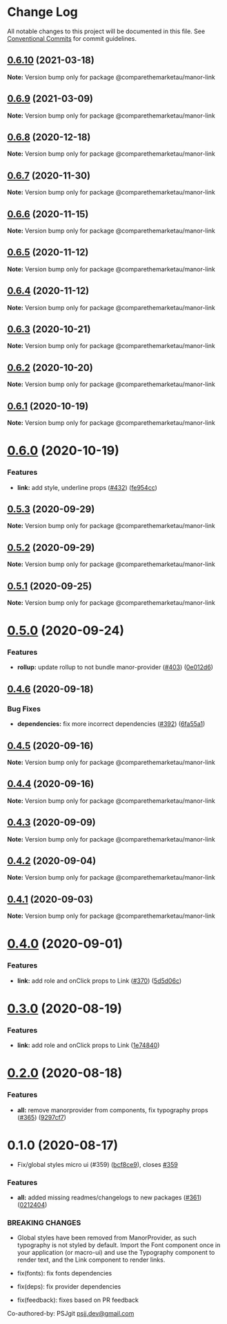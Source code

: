 # Change Log

All notable changes to this project will be documented in this file.
See [Conventional Commits](https://conventionalcommits.org) for commit guidelines.

## [0.6.10](https://github.com/comparethemarketau/manor-react/compare/@comparethemarketau/manor-link@0.6.9...@comparethemarketau/manor-link@0.6.10) (2021-03-18)

**Note:** Version bump only for package @comparethemarketau/manor-link





## [0.6.9](https://github.com/comparethemarketau/manor-react/compare/@comparethemarketau/manor-link@0.6.8...@comparethemarketau/manor-link@0.6.9) (2021-03-09)

**Note:** Version bump only for package @comparethemarketau/manor-link





## [0.6.8](https://github.com/comparethemarketau/manor-react/compare/@comparethemarketau/manor-link@0.6.7...@comparethemarketau/manor-link@0.6.8) (2020-12-18)

**Note:** Version bump only for package @comparethemarketau/manor-link





## [0.6.7](https://github.com/comparethemarketau/manor-react/compare/@comparethemarketau/manor-link@0.6.6...@comparethemarketau/manor-link@0.6.7) (2020-11-30)

**Note:** Version bump only for package @comparethemarketau/manor-link





## [0.6.6](https://github.com/comparethemarketau/manor-react/compare/@comparethemarketau/manor-link@0.6.5...@comparethemarketau/manor-link@0.6.6) (2020-11-15)

**Note:** Version bump only for package @comparethemarketau/manor-link





## [0.6.5](https://github.com/comparethemarketau/manor-react/compare/@comparethemarketau/manor-link@0.6.4...@comparethemarketau/manor-link@0.6.5) (2020-11-12)

**Note:** Version bump only for package @comparethemarketau/manor-link





## [0.6.4](https://github.com/comparethemarketau/manor-react/compare/@comparethemarketau/manor-link@0.6.3...@comparethemarketau/manor-link@0.6.4) (2020-11-12)

**Note:** Version bump only for package @comparethemarketau/manor-link





## [0.6.3](https://github.com/comparethemarketau/manor-react/compare/@comparethemarketau/manor-link@0.6.2...@comparethemarketau/manor-link@0.6.3) (2020-10-21)

**Note:** Version bump only for package @comparethemarketau/manor-link





## [0.6.2](https://github.com/comparethemarketau/manor-react/compare/@comparethemarketau/manor-link@0.6.1...@comparethemarketau/manor-link@0.6.2) (2020-10-20)

**Note:** Version bump only for package @comparethemarketau/manor-link





## [0.6.1](https://github.com/comparethemarketau/manor-react/compare/@comparethemarketau/manor-link@0.6.0...@comparethemarketau/manor-link@0.6.1) (2020-10-19)

**Note:** Version bump only for package @comparethemarketau/manor-link





# [0.6.0](https://github.com/comparethemarketau/manor-react/compare/@comparethemarketau/manor-link@0.5.3...@comparethemarketau/manor-link@0.6.0) (2020-10-19)


### Features

* **link:** add style, underline props ([#432](https://github.com/comparethemarketau/manor-react/issues/432)) ([fe954cc](https://github.com/comparethemarketau/manor-react/commit/fe954cc5e0ab978ae9b311879c1f901e7f2ab916))





## [0.5.3](https://github.com/comparethemarketau/manor-react/compare/@comparethemarketau/manor-link@0.5.2...@comparethemarketau/manor-link@0.5.3) (2020-09-29)

**Note:** Version bump only for package @comparethemarketau/manor-link





## [0.5.2](https://github.com/comparethemarketau/manor-react/compare/@comparethemarketau/manor-link@0.5.1...@comparethemarketau/manor-link@0.5.2) (2020-09-29)

**Note:** Version bump only for package @comparethemarketau/manor-link





## [0.5.1](https://github.com/comparethemarketau/manor-react/compare/@comparethemarketau/manor-link@0.5.0...@comparethemarketau/manor-link@0.5.1) (2020-09-25)

**Note:** Version bump only for package @comparethemarketau/manor-link





# [0.5.0](https://github.com/comparethemarketau/manor-react/compare/@comparethemarketau/manor-link@0.4.6...@comparethemarketau/manor-link@0.5.0) (2020-09-24)


### Features

* **rollup:** update rollup to not bundle manor-provider ([#403](https://github.com/comparethemarketau/manor-react/issues/403)) ([0e012d6](https://github.com/comparethemarketau/manor-react/commit/0e012d6fbadcf0ec99857c22e148cacd6265b60a))





## [0.4.6](https://github.com/comparethemarketau/manor-react/compare/@comparethemarketau/manor-link@0.4.5...@comparethemarketau/manor-link@0.4.6) (2020-09-18)


### Bug Fixes

* **dependencies:** fix more incorrect dependencies ([#392](https://github.com/comparethemarketau/manor-react/issues/392)) ([6fa55a1](https://github.com/comparethemarketau/manor-react/commit/6fa55a11ba89125ccfe61385d9776e4185bff6f3))





## [0.4.5](https://github.com/comparethemarketau/manor-react/compare/@comparethemarketau/manor-link@0.4.4...@comparethemarketau/manor-link@0.4.5) (2020-09-16)

**Note:** Version bump only for package @comparethemarketau/manor-link





## [0.4.4](https://github.com/comparethemarketau/manor-react/compare/@comparethemarketau/manor-link@0.4.3...@comparethemarketau/manor-link@0.4.4) (2020-09-16)

**Note:** Version bump only for package @comparethemarketau/manor-link





## [0.4.3](https://github.com/comparethemarketau/manor-react/compare/@comparethemarketau/manor-link@0.4.2...@comparethemarketau/manor-link@0.4.3) (2020-09-09)

**Note:** Version bump only for package @comparethemarketau/manor-link





## [0.4.2](https://github.com/comparethemarketau/manor-react/compare/@comparethemarketau/manor-link@0.4.1...@comparethemarketau/manor-link@0.4.2) (2020-09-04)

**Note:** Version bump only for package @comparethemarketau/manor-link





## [0.4.1](https://github.com/comparethemarketau/manor-react/compare/@comparethemarketau/manor-link@0.4.0...@comparethemarketau/manor-link@0.4.1) (2020-09-03)

**Note:** Version bump only for package @comparethemarketau/manor-link





# [0.4.0](https://github.com/comparethemarketau/manor-react/compare/@comparethemarketau/manor-link@0.2.0...@comparethemarketau/manor-link@0.4.0) (2020-09-01)


### Features

* **link:** add role and onClick props to Link ([#370](https://github.com/comparethemarketau/manor-react/issues/370)) ([5d5d06c](https://github.com/comparethemarketau/manor-react/commit/5d5d06c94ac878cf1b0e6e642ceef0dd1bcbcd3b))





# [0.3.0](https://github.com/comparethemarketau/manor-react/compare/@comparethemarketau/manor-link@0.2.0...@comparethemarketau/manor-link@0.3.0) (2020-08-19)


### Features

* **link:** add role and onClick props to Link ([1e74840](https://github.com/comparethemarketau/manor-react/commit/1e74840485d79393afe0775d604797eb50e7590f))





# [0.2.0](https://github.com/comparethemarketau/manor-react/compare/@comparethemarketau/manor-link@0.1.0...@comparethemarketau/manor-link@0.2.0) (2020-08-18)


### Features

* **all:** remove manorprovider from components, fix typography props ([#365](https://github.com/comparethemarketau/manor-react/issues/365)) ([9297cf7](https://github.com/comparethemarketau/manor-react/commit/9297cf72e8a7fe8762ec0dadf07d026aa88cbb44))





# 0.1.0 (2020-08-17)


* Fix/global styles micro ui (#359) ([bcf8ce9](https://github.com/comparethemarketau/manor-react/commit/bcf8ce92ba170a51113a4022728da22f47a6a768)), closes [#359](https://github.com/comparethemarketau/manor-react/issues/359)


### Features

* **all:** added missing readmes/changelogs to new packages ([#361](https://github.com/comparethemarketau/manor-react/issues/361)) ([0212404](https://github.com/comparethemarketau/manor-react/commit/021240449d7b766ea078e3f0c6bae5cfae763c54))


### BREAKING CHANGES

* Global styles have been removed from ManorProvider, as such typography is not
styled by default. Import the Font component once in your application (or macro-ui) and use the
Typography component to render text, and the Link component to render links.

* fix(fonts): fix fonts dependencies

* fix(deps): fix provider dependencies

* fix(feedback): fixes based on PR feedback

Co-authored-by: PSJgit <psjj.dev@gmail.com>
